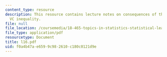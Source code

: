 ```yaml
---
content_type: resource
description: This resource contains lecture notes on consequences of the generalized
  VC inequality.
file: null
file_location: /coursemedia/18-465-topics-in-statistics-statistical-learning-theory-spring-2007/f0a4b47ae6599c982610c180c0121d9e_l16.pdf
file_type: application/pdf
resourcetype: Document
title: l16.pdf
uid: f0a4b47a-e659-9c98-2610-c180c0121d9e
---
```

